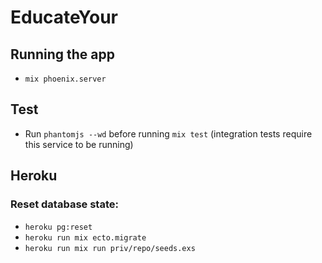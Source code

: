 # EducateYour

## Running the app

  * `mix phoenix.server`

## Test

  * Run `phantomjs --wd` before running `mix test` (integration tests require this service to be running)

## Heroku

### Reset database state:

- `heroku pg:reset`
- `heroku run mix ecto.migrate`
- `heroku run mix run priv/repo/seeds.exs`
